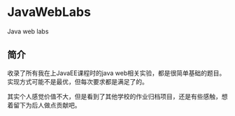 # JavaWebLabs

Java web labs

## 简介

收录了所有我在上JavaEE课程时的java web相关实验，都是很简单基础的题目。实现方式可能不是最优，但每次要求都是满足了的。

其实个人感觉价值不大，但是看到了其他学校的作业归档项目，还是有些感触，想着留下为后人做点贡献吧。
